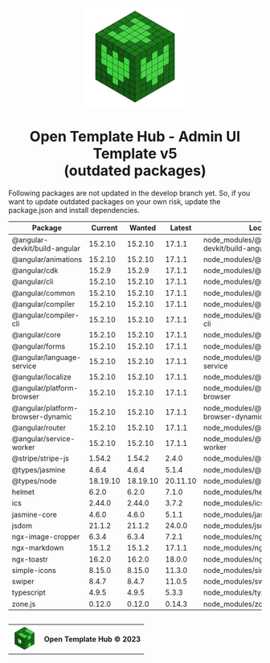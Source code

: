 <p align="center">
  <a href="https://opentemplatehub.com">
    <img src="https://raw.githubusercontent.com/open-template-hub/open-template-hub.github.io/master/assets/logo/ui/admin-ui-logo.png" alt="Logo" width=200>
  </a>
</p>


<h1 align="center">
Open Template Hub - Admin UI Template v5
  <br/>
(outdated packages)
</h1>

Following packages are not updated in the develop branch yet. So, if you want to update outdated packages on your own risk, update the package.json and install dependencies.

| Package | Current | Wanted | Latest | Location |
| --- | --- | --- | --- | --- |
| @angular-devkit/build-angular | 15.2.10 | 15.2.10 | 17.1.1 | node_modules/@angular-devkit/build-angular |
| @angular/animations | 15.2.10 | 15.2.10 | 17.1.1 | node_modules/@angular/animations |
| @angular/cdk | 15.2.9 | 15.2.9 | 17.1.1 | node_modules/@angular/cdk |
| @angular/cli | 15.2.10 | 15.2.10 | 17.1.1 | node_modules/@angular/cli |
| @angular/common | 15.2.10 | 15.2.10 | 17.1.1 | node_modules/@angular/common |
| @angular/compiler | 15.2.10 | 15.2.10 | 17.1.1 | node_modules/@angular/compiler |
| @angular/compiler-cli | 15.2.10 | 15.2.10 | 17.1.1 | node_modules/@angular/compiler-cli |
| @angular/core | 15.2.10 | 15.2.10 | 17.1.1 | node_modules/@angular/core |
| @angular/forms | 15.2.10 | 15.2.10 | 17.1.1 | node_modules/@angular/forms |
| @angular/language-service | 15.2.10 | 15.2.10 | 17.1.1 | node_modules/@angular/language-service |
| @angular/localize | 15.2.10 | 15.2.10 | 17.1.1 | node_modules/@angular/localize |
| @angular/platform-browser | 15.2.10 | 15.2.10 | 17.1.1 | node_modules/@angular/platform-browser |
| @angular/platform-browser-dynamic | 15.2.10 | 15.2.10 | 17.1.1 | node_modules/@angular/platform-browser-dynamic |
| @angular/router | 15.2.10 | 15.2.10 | 17.1.1 | node_modules/@angular/router |
| @angular/service-worker | 15.2.10 | 15.2.10 | 17.1.1 | node_modules/@angular/service-worker |
| @stripe/stripe-js | 1.54.2 | 1.54.2 | 2.4.0 | node_modules/@stripe/stripe-js |
| @types/jasmine | 4.6.4 | 4.6.4 | 5.1.4 | node_modules/@types/jasmine |
| @types/node | 18.19.10 | 18.19.10 | 20.11.10 | node_modules/@types/node |
| helmet | 6.2.0 | 6.2.0 | 7.1.0 | node_modules/helmet |
| ics | 2.44.0 | 2.44.0 | 3.7.2 | node_modules/ics |
| jasmine-core | 4.6.0 | 4.6.0 | 5.1.1 | node_modules/jasmine-core |
| jsdom | 21.1.2 | 21.1.2 | 24.0.0 | node_modules/jsdom |
| ngx-image-cropper | 6.3.4 | 6.3.4 | 7.2.1 | node_modules/ngx-image-cropper |
| ngx-markdown | 15.1.2 | 15.1.2 | 17.1.1 | node_modules/ngx-markdown |
| ngx-toastr | 16.2.0 | 16.2.0 | 18.0.0 | node_modules/ngx-toastr |
| simple-icons | 8.15.0 | 8.15.0 | 11.3.0 | node_modules/simple-icons |
| swiper | 8.4.7 | 8.4.7 | 11.0.5 | node_modules/swiper |
| typescript | 4.9.5 | 4.9.5 | 5.3.3 | node_modules/typescript |
| zone.js | 0.12.0 | 0.12.0 | 0.14.3 | node_modules/zone.js |

<table align="right"><tr><td><a href="https://opentemplatehub.com"><img src="https://raw.githubusercontent.com/open-template-hub/open-template-hub.github.io/master/assets/logo/brand-logo.png" width="50px" alt="oth"/></a></td><td><b>Open Template Hub © 2023</b></td></tr></table>

